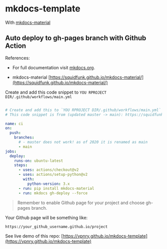 # mkdocs-template

With [mkdocs-material](https://squidfunk.github.io/mkdocs-material/)

## Auto deploy to gh-pages branch with Github Action

References:

+ For full documentation visit [mkdocs.org](https://www.mkdocs.org).

+ mkdocs-material [https://squidfunk.github.io/mkdocs-material/](https://squidfunk.github.io/mkdocs-material/)

Create and add this code snippet to `YOU RPROJECT DIR/.github/workflows/main.yml`

``` yaml

# Create and add this to `YOU RPROJECT DIR/.github/workflows/main.yml`
# This code snippet is from (updated master -> main): https://squidfunk.github.io/mkdocs-material/publishing-your-site/

name: ci
on:
  push:
    branches:
      # - master does not work! as of 2020 it is renamed as main
      - main
jobs:
  deploy:
    runs-on: ubuntu-latest
    steps:
      - uses: actions/checkout@v2
      - uses: actions/setup-python@v2
        with:
          python-version: 3.x
      - run: pip install mkdocs-material
      - run: mkdocs gh-deploy --force

```

> Remember to enable Github page for your project and choose gh-pages branch.

Your Github page will be something like:

 `https://your_github_username.github.io/project`

See live demo of this repo: [https://vpnry.github.io/mkdocs-template](https://vpnry.github.io/mkdocs-template)

